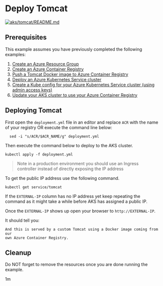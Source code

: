 
# Deploy Tomcat

[![aks/tomcat/README.md](https://github.com/Azure-Samples/java-on-azure-examples/actions/workflows/aks_tomcat_README_md.yml/badge.svg)](https://github.com/Azure-Samples/java-on-azure-examples/actions/workflows/aks_tomcat_README_md.yml)

## Prerequisites

<!-- workflow.cron(0 1 * * 2) -->
<!-- workflow.include(../create-kube-config/README.md) -->
<!-- workflow.include(../../acr/tomcat/README.md) -->
<!-- workflow.include(../use-your-acr/README.md) -->

This example assumes you have previously completed the following examples:

1. [Create an Azure Resource Group](../../group/create/README.md)
1. [Create an Azure Container Registry](../../acr/create/README.md)
1. [Push a Tomcat Docker image to Azure Container Registry](../../acr/tomcat/README.md)
1. [Deploy an Azure Kubernetes Service cluster](../create/README.md)
1. [Create a Kube config for your Azure Kubernetes Service cluster (using admin access keys)](../create-kube-config/README.md)
1. [Update your AKS cluster to use your Azure Container Registry](../use-your-acr/README.md)

## Deploying Tomcat

<!-- workflow.run() 

  cd aks/tomcat

  -->

First open the `deployment.yml` file in an editor and replace `ACR` with the
name of your registry OR execute the command line below:

```shell
  sed -i "s/ACR/$ACR_NAME/g" deployment.yml
```

Then execute the command below to deploy to the AKS cluster.

```shell
kubectl apply -f deployment.yml
```

> Note in a production environment you should use an Ingress controller instead
> of directly exposing the IP address

To get the public IP address use the following command.

<!-- workflow.skip() -->
```shell
kubectl get service/tomcat
```

If the `EXTERNAL-IP` column has no IP address yet keep repeating the command as
it might take a while before AKS has assigned a public IP.

Once the `EXTERNAL-IP` shows up open your browser to `http://EXTERNAL-IP`.

It should tell you:

```text
And this is served by a custom Tomcat using a Docker image coming from our 
own Azure Container Registry.
```

## Cleanup

<!-- workflow.directOnly()
  
  sleep 240
  export URL=http://$(kubectl get service/tomcat --output jsonpath="{.status.loadBalancer.ingress[0].ip}")
  export RESULT=$(curl $URL)
  az group delete --name $RESOURCE_GROUP --yes || true
  if [[ "$RESULT" != *"custom Tomcat"* ]]; then
    echo "Response did not contain 'custom Tomcat'"
    exit 1
  fi

  -->

<!-- workflow.run() 

  cd ../..
  
  -->

Do NOT forget to remove the resources once you are done running the example.

1m
